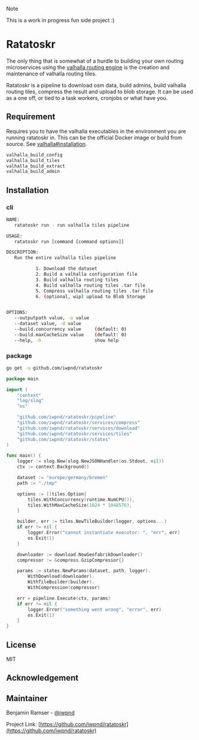 > [!NOTE]
> This is a work in progress fun side project :)
 
# Ratatoskr
The only thing that is somewhat of a hurdle to building your own
routing microservices using the
[valhalla routing engine](https://github.com/valhalla/valhalla) is the
creation and maintenance of valhalla routing tiles.

Ratatoskr is a pipeline to download osm data, build admins, build valhalla
routing tiles, compress the result and upload to blob storage. It can be used
as a one off, or tied to a task workers, cronjobs or what have you.

## Requirement
Requires you to have the valhalla executables in the environment you
are running ratatoskr in. This can be the official Docker image
or build from source. See [valhalla#installation](https://valhalla.github.io/valhalla/#installation).

```bash
valhalla_build_config
valhalla_build_tiles
valhalla_build_extract
valhalla_build_admin
```

## Installation

### cli

```bash
NAME:
   ratatoskr run - run valhalla tiles pipeline

USAGE:
   ratatoskr run [command [command options]]

DESCRIPTION:
   Run the entire valhalla tiles pipeline

           1. Download the dataset
           2. Build a valhalla configuration file
           3. Build valhalla routing tiles
           4. Build valhalla routing tiles .tar file
           5. Compress valhalla routing tiles .tar file
           6. (optional, wip) upload to Blob Storage


OPTIONS:
   --outputpath value, -o value
   --dataset value, -d value
   --build.concurrency value     (default: 0)
   --build.maxCacheSize value    (default: 0)
   --help, -h                    show help
```

### package

```bash
go get -u github.com/iwpnd/ratatoskr
```

```go
package main

import (
    "context"
    "log/slog"
    "os"

    "github.com/iwpnd/ratatoskr/pipeline"
    "github.com/iwpnd/ratatoskr/services/compress"
    "github.com/iwpnd/ratatoskr/services/download"
    "github.com/iwpnd/ratatoskr/services/tiles"
    "github.com/iwpnd/ratatoskr/states"
)

func main() {
    logger := slog.New(slog.NewJSONHandler(os.Stdout, nil))
    ctx := context.Background()

    dataset := "europe/germany/bremen"
    path := "./tmp"

    options := []tiles.Option{
        tiles.WithConcurrency(runtime.NumCPU()),
        tiles.WithMaxCacheSize(1024 * 1048576),
    }

    builder, err := tiles.NewTileBuilder(logger, options...)
    if err != nil {
        logger.Error("cannot instantiate executor: ", "err", err)
        os.Exit(1)
    }

    downloader := download.NewGeofabrikDownloader()
    compressor := &compress.GzipCompressor{}

    params := states.NewParams(dataset, path, logger).
        WithDownload(downloader).
        WithTileBuilder(builder).
        WithCompression(compressor)

    err = pipeline.Execute(ctx, params)
    if err != nil {
        logger.Error("something went wrong", "error", err)
        os.Exit(1)
    }
}
```

## License

MIT

## Acknowledgement

## Maintainer

Benjamin Ramser - [@iwpnd](https://github.com/iwpnd)

Project Link: [https://github.com/iwpnd/ratatoskr](https://github.com/iwpnd/ratatoskr)

